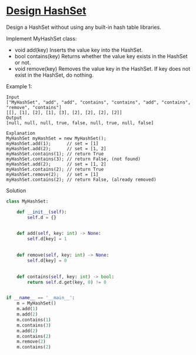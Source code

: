 # [Design HashSet](https://leetcode.com/problems/design-hashset/description/)

Design a HashSet without using any built-in hash table libraries.

Implement MyHashSet class:

- void add(key) Inserts the value key into the HashSet.
- bool contains(key) Returns whether the value key exists in the HashSet or not.
- void remove(key) Removes the value key in the HashSet. If key does not exist in the HashSet, do nothing.

Example 1:
```
Input
["MyHashSet", "add", "add", "contains", "contains", "add", "contains", "remove", "contains"]
[[], [1], [2], [1], [3], [2], [2], [2], [2]]
Output
[null, null, null, true, false, null, true, null, false]

Explanation
MyHashSet myHashSet = new MyHashSet();
myHashSet.add(1);      // set = [1]
myHashSet.add(2);      // set = [1, 2]
myHashSet.contains(1); // return True
myHashSet.contains(3); // return False, (not found)
myHashSet.add(2);      // set = [1, 2]
myHashSet.contains(2); // return True
myHashSet.remove(2);   // set = [1]
myHashSet.contains(2); // return False, (already removed)
```
Solution
```python
class MyHashSet:

    def __init__(self):
        self.d = {}
        

    def add(self, key: int) -> None:
        self.d[key] = 1
        

    def remove(self, key: int) -> None:
        self.d[key] = 0
        

    def contains(self, key: int) -> bool:
        return self.d.get(key, 0) != 0


if __name__ == '__main__':
    m = MyHashSet()
    m.add(1)
    m.add(2)
    m.contains(1)
    m.contains(3)
    m.add(2)
    m.contains(2)
    m.remove(2)
    m.contains(2)
```